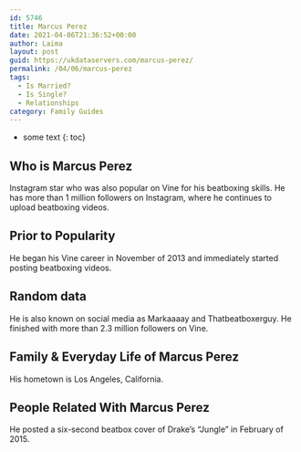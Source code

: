 ```yaml
---
id: 5746
title: Marcus Perez
date: 2021-04-06T21:36:52+00:00
author: Laima
layout: post
guid: https://ukdataservers.com/marcus-perez/
permalink: /04/06/marcus-perez
tags:
  - Is Married?
  - Is Single?
  - Relationships
category: Family Guides
---
```


* some text
{: toc}


## Who is Marcus Perez
                  
                  
                  
Instagram star who was also popular on Vine for his beatboxing skills. He has more than 1 million followers on Instagram, where he continues to upload beatboxing videos.
                  
              
            
              
            
                
                
                
## Prior to Popularity
                  
                  
                  
He began his Vine career in November of 2013 and immediately started posting beatboxing videos.
                  
              
            
              
            
                
                
                
## Random data
                  
                  
                  
He is also known on social media as Markaaaay and Thatbeatboxerguy. He finished with more than 2.3 million followers on Vine.
                  
              
            
              
            
                
                
                
## Family & Everyday Life of Marcus Perez
                  
                  
                  
His hometown is Los Angeles, California.
                  
              
            
              
            
                
                
                
## People Related With Marcus Perez
                  
                  
                  
He posted a six-second beatbox cover of Drake&#8217;s &#8220;Jungle&#8221; in February of 2015.
                  
              
            
              
            
                
              
            
              
              
            
            
              
            
          
          
          